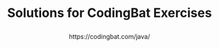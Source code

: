 <b><h1><p align="center">Solutions for CodingBat Exercises</b></h1>
<p align="center">https://codingbat.com/java/</p>
